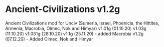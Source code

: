 # Ancient-Civilizations v1.2g
Ancient Civilizations mod for Unciv (Sumeria, Israel, Phoenicia, the Hittites, Armenia, Macrobia, Olmec, Nok and Himyar)
v1.01g (01.10.20)
v1.03g (11.10.20)
v1.031g (28.10.20)
v1.1g (25.11.20) - added Macrobia
v1.2g (07.12.20) - Added Olmec, Nok and Himyar
